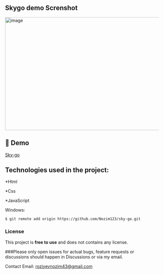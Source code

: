 <h2 again='center'>Skygo demo Screnshot</h2>

<img width="610" height="371" alt="image" src="https://github.com/user-attachments/assets/220a1d0f-bc11-4c0d-b0e8-99e3f43290c0" />

<h2>🚀 Demo</h2>

[Sky-go](https://sky-go-two.vercel.app/)

<h2>Technologies used in the project:</h2>

*Html

*Css

*JavaScript


Windows:

```bash
$ git remote add origin https://github.com/Nozim123/sky-go.git
```

### License

This project is **free to use** and does not contains any license.

###Please only open issues for actual bugs, feature requests or discussions should happen in Discussions or via my email.

Contact Email: roziyevnozim43@gmail.com





